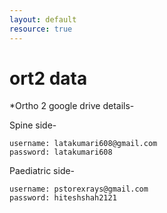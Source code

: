 ```yaml
---
layout: default
resource: true
---
```


# ort2 data

<!--
*[online surgical data entry](https://docs.google.com/forms/d/e/1FAIpQLSfHFYTHX5ypnvz4MvKkyHiK4vK1H_YIdR-WzCpGlihkg9GnvA/viewform)

*[surgical data statistics](https://docs.google.com/spreadsheets/d/1qoM3hZZwtidhqY3lGDhMXzZT07ewSc2ndi_sdO4K3qY/edit?usp=sharing)

*[ortho 1 example discharge summaries](https://docs.google.com/document/d/1ILacITqqX_Q_sBlegYX8eH8DghUDfThilSx6l7Ryx28/edit)
-->
*Ortho 2 google drive details-

Spine side-
```
username: latakumari608@gmail.com
password: latakumari608
```

Paediatric side-
```
username: pstorexrays@gmail.com
password: hiteshshah2121
```
